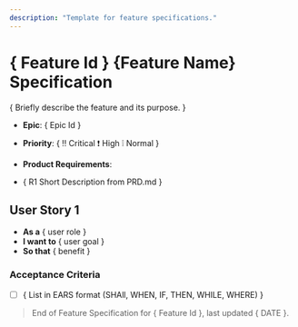 ```yaml
---
description: "Template for feature specifications."
---
```


# { Feature Id } {Feature Name} Specification

{ Briefly describe the feature and its purpose. }

- **Epic**: { Epic Id }
- **Priority**: { ‼️ Critical ❗ High ❕ Normal }
- **Product Requirements**: 
  
- { R1 Short Description from PRD.md }

## User Story 1

- **As a** { user role }
- **I want to** { user goal }
- **So that** { benefit }

### Acceptance Criteria

- [ ] { List in EARS format (SHAll, WHEN, IF, THEN, WHILE, WHERE) }

> End of Feature Specification for { Feature Id }, last updated { DATE }.
